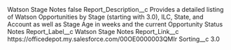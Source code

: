 <?xml version="1.0" encoding="UTF-8"?>
<CustomMetadata xmlns="http://soap.sforce.com/2006/04/metadata" xmlns:xsi="http://www.w3.org/2001/XMLSchema-instance" xmlns:xsd="http://www.w3.org/2001/XMLSchema">
    <label>Watson Stage Notes</label>
    <protected>false</protected>
    <values>
        <field>Report_Description__c</field>
        <value xsi:type="xsd:string">Provides a detailed listing of Watson Opportunities by Stage (starting with 3.0), ILC, State, and Account as well as Stage Age in weeks and the current Opportunity Status Notes</value>
    </values>
    <values>
        <field>Report_Label__c</field>
        <value xsi:type="xsd:string">Watson Stage Notes</value>
    </values>
    <values>
        <field>Report_Link__c</field>
        <value xsi:type="xsd:string">https://officedepot.my.salesforce.com/00OE0000003QMIr</value>
    </values>
    <values>
        <field>Sorting__c</field>
        <value xsi:type="xsd:double">3.0</value>
    </values>
</CustomMetadata>

